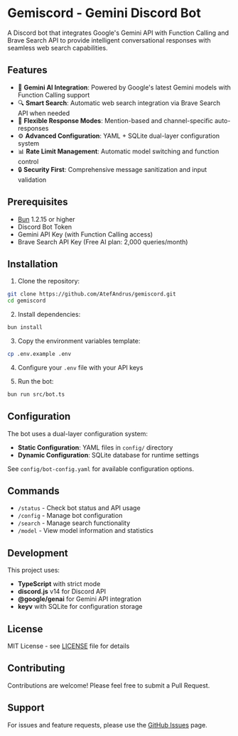 # Gemiscord - Gemini Discord Bot

A Discord bot that integrates Google's Gemini API with Function Calling and Brave Search API to provide intelligent conversational responses with seamless web search capabilities.

## Features

- 🤖 **Gemini AI Integration**: Powered by Google's latest Gemini models with Function Calling support
- 🔍 **Smart Search**: Automatic web search integration via Brave Search API when needed
- 💬 **Flexible Response Modes**: Mention-based and channel-specific auto-responses
- ⚙️ **Advanced Configuration**: YAML + SQLite dual-layer configuration system
- 📊 **Rate Limit Management**: Automatic model switching and function control
- 🔒 **Security First**: Comprehensive message sanitization and input validation

## Prerequisites

- [Bun](https://bun.sh/) 1.2.15 or higher
- Discord Bot Token
- Gemini API Key (with Function Calling access)
- Brave Search API Key (Free AI plan: 2,000 queries/month)

## Installation

1. Clone the repository:

```bash
git clone https://github.com/AtefAndrus/gemiscord.git
cd gemiscord
```

2. Install dependencies:

```bash
bun install
```

3. Copy the environment variables template:

```bash
cp .env.example .env
```

4. Configure your `.env` file with your API keys

5. Run the bot:

```bash
bun run src/bot.ts
```

## Configuration

The bot uses a dual-layer configuration system:

- **Static Configuration**: YAML files in `config/` directory
- **Dynamic Configuration**: SQLite database for runtime settings

See `config/bot-config.yaml` for available configuration options.

## Commands

- `/status` - Check bot status and API usage
- `/config` - Manage bot configuration
- `/search` - Manage search functionality
- `/model` - View model information and statistics

## Development

This project uses:

- **TypeScript** with strict mode
- **discord.js** v14 for Discord API
- **@google/genai** for Gemini API integration
- **keyv** with SQLite for configuration storage

## License

MIT License - see [LICENSE](LICENSE) file for details

## Contributing

Contributions are welcome! Please feel free to submit a Pull Request.

## Support

For issues and feature requests, please use the [GitHub Issues](https://github.com/AtefAndrus/gemiscord/issues) page.
